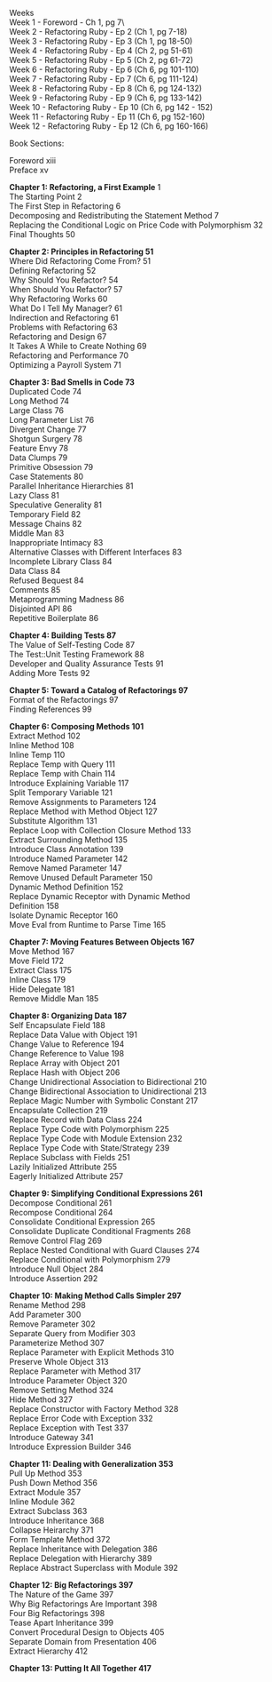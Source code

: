 
Weeks  
Week 1 - Foreword - Ch 1, pg 7\  
Week 2 - Refactoring Ruby - Ep 2 (Ch 1, pg 7-18)  
Week 3 - Refactoring Ruby - Ep 3 (Ch 1, pg 18-50)  
Week 4 - Refactoring Ruby - Ep 4 (Ch 2, pg 51-61)  
Week 5 - Refactoring Ruby - Ep 5 (Ch 2, pg 61-72)  
Week 6 - Refactoring Ruby - Ep 6 (Ch 6, pg 101-110)  
Week 7 - Refactoring Ruby - Ep 7 (Ch 6, pg 111-124)  
Week 8 - Refactoring Ruby - Ep 8 (Ch 6, pg 124-132)  
Week 9 - Refactoring Ruby - Ep 9 (Ch 6, pg 133-142)  
Week 10 - Refactoring Ruby - Ep 10 (Ch 6, pg 142 - 152)  
Week 11 - Refactoring Ruby - Ep 11 (Ch 6, pg 152-160)  
Week 12 - Refactoring Ruby - Ep 12 (Ch 6, pg 160-166)  

Book Sections:  

Foreword                                                                    xiii  
Preface                                                                       xv  

**Chapter 1: Refactoring, a First Example**                                        1  
The Starting Point                                                             2  
The First Step in Refactoring                                                  6  
Decomposing and Redistributing the Statement Method                            7  
Replacing the Conditional Logic on Price Code with Polymorphism               32  
Final Thoughts                                                                50  

**Chapter 2: Principles in Refactoring                                          51**  
Where Did Refactoring Come From?                                              51  
Defining Refactoring                                                          52  
Why Should You Refactor?                                                      54  
When Should You Refactor?                                                     57  
Why Refactoring Works                                                         60  
What Do I Tell My Manager?                                                    61  
Indirection and Refactoring                                                   61  
Problems with Refactoring                                                     63  
Refactoring and Design                                                        67  
It Takes A While to Create Nothing                                            69  
Refactoring and Performance                                                   70  
Optimizing a Payroll System                                                   71  

**Chapter 3: Bad Smells in Code                                                 73**  
Duplicated Code                                                               74  
Long Method                                                                   74  
Large Class                                                                   76  
Long Parameter List                                                           76  
Divergent Change                                                              77  
Shotgun Surgery                                                               78  
Feature Envy                                                                  78  
Data Clumps                                                                   79  
Primitive Obsession                                                           79  
Case Statements                                                               80  
Parallel Inheritance Hierarchies                                              81  
Lazy Class                                                                    81  
Speculative Generality                                                        81  
Temporary Field                                                               82  
Message Chains                                                                82  
Middle Man                                                                    83  
Inappropriate Intimacy                                                        83  
Alternative Classes with Different Interfaces                                 83  
Incomplete Library Class                                                      84  
Data Class                                                                    84  
Refused Bequest                                                               84  
Comments                                                                      85  
Metaprogramming Madness                                                       86  
Disjointed API                                                                86    
Repetitive Boilerplate                                                        86    

**Chapter 4: Building Tests                                                     87**  
The Value of Self-Testing Code                                                87  
The Test::Unit Testing Framework                                              88  
Developer and Quality Assurance Tests                                         91  
Adding More Tests                                                             92  

**Chapter 5: Toward a Catalog of Refactorings                                   97**  
Format of the Refactorings                                                    97  
Finding References                                                            99  

**Chapter 6: Composing Methods                                                 101**  
Extract Method                                                               102  
Inline Method                                                                108  
Inline Temp                                                                  110  
Replace Temp with Query                                                      111  
Replace Temp with Chain                                                      114  
Introduce Explaining Variable                                                117  
Split Temporary Variable                                                     121  
Remove Assignments to Parameters                                             124  
Replace Method with Method Object                                            127  
Substitute Algorithm                                                         131  
Replace Loop with Collection Closure Method                                  133  
Extract Surrounding Method                                                   135  
Introduce Class Annotation                                                   139  
Introduce Named Parameter                                                    142  
Remove Named Parameter                                                       147  
Remove Unused Default Parameter                                              150  
Dynamic Method Definition                                                    152  
Replace Dynamic Receptor with Dynamic Method  
Definition                                                                   158  
Isolate Dynamic Receptor                                                     160  
Move Eval from Runtime to Parse Time                                         165  

**Chapter 7: Moving Features Between Objects                                   167**  
Move Method                                                                  167  
Move Field                                                                   172  
Extract Class                                                                175  
Inline Class                                                                 179  
Hide Delegate                                                                181  
Remove Middle Man                                                            185  

**Chapter 8: Organizing Data                                                   187**  
Self Encapsulate Field                                                       188  
Replace Data Value with Object                                               191  
Change Value to Reference                                                    194  
Change Reference to Value                                                    198  
Replace Array with Object                                                    201  
Replace Hash with Object                                                     206  
Change Unidirectional Association to Bidirectional                           210  
Change Bidirectional Association to Unidirectional                           213  
Replace Magic Number with Symbolic Constant                                  217  
Encapsulate Collection                                                       219  
Replace Record with Data Class                                               224  
Replace Type Code with Polymorphism                                          225  
Replace Type Code with Module Extension                                      232  
Replace Type Code with State/Strategy                                        239  
Replace Subclass with Fields                                                 251  
Lazily Initialized Attribute                                                 255  
Eagerly Initialized Attribute                                                257  

**Chapter 9: Simplifying Conditional Expressions                               261**  
Decompose Conditional                                                        261  
Recompose Conditional                                                        264  
Consolidate Conditional Expression                                           265  
Consolidate Duplicate Conditional Fragments                                  268  
Remove Control Flag                                                          269  
Replace Nested Conditional with Guard Clauses                                274  
Replace Conditional with Polymorphism                                        279  
Introduce Null Object                                                        284  
Introduce Assertion                                                          292  

**Chapter 10: Making Method Calls Simpler                                      297**  
Rename Method                                                                298  
Add Parameter                                                                300  
Remove Parameter                                                             302  
Separate Query from Modifier                                                 303  
Parameterize Method                                                          307  
Replace Parameter with Explicit Methods                                      310  
Preserve Whole Object                                                        313  
Replace Parameter with Method                                                317  
Introduce Parameter Object                                                   320  
Remove Setting Method                                                        324  
Hide Method                                                                  327  
Replace Constructor with Factory Method                                      328  
Replace Error Code with Exception                                            332  
Replace Exception with Test                                                  337  
Introduce Gateway                                                            341  
Introduce Expression Builder                                                 346  

**Chapter 11: Dealing with Generalization                                      353**  
Pull Up Method                                                               353  
Push Down Method                                                             356  
Extract Module                                                               357  
Inline Module                                                                362  
Extract Subclass                                                             363  
Introduce Inheritance                                                        368  
Collapse Heirarchy                                                           371  
Form Template Method                                                         372  
Replace Inheritance with Delegation                                          386  
Replace Delegation with Hierarchy                                            389  
Replace Abstract Superclass with Module                                      392  

**Chapter 12: Big Refactorings                                                 397**  
The Nature of the Game                                                       397  
Why Big Refactorings Are Important                                           398  
Four Big Refactorings                                                        398  
Tease Apart Inheritance                                                      399  
Convert Procedural Design to Objects                                         405  
Separate Domain from Presentation                                            406  
Extract Hierarchy                                                            412  

**Chapter 13: Putting It All Together                                          417**  
